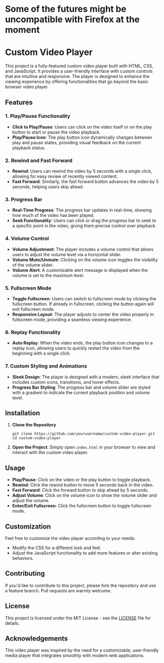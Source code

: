 <h1>Some of the futures might be uncompatible with Firefox at the moment</h1>

<h1>Custom Video Player</h1>

<p>This project is a fully-featured custom video player built with HTML, CSS, and JavaScript. It provides a user-friendly interface with custom controls that are intuitive and responsive. The player is designed to enhance the viewing experience by offering functionalities that go beyond the basic browser video player.</p>

<h2>Features</h2>

<h3>1. Play/Pause Functionality</h3>
<ul>
    <li><strong>Click to Play/Pause</strong>: Users can click on the video itself or on the play button to start or pause the video playback.</li>
    <li><strong>Play/Pause Icon</strong>: The play button icon dynamically changes between play and pause states, providing visual feedback on the current playback status.</li>
</ul>

<h3>2. Rewind and Fast Forward</h3>
<ul>
    <li><strong>Rewind</strong>: Users can rewind the video by 5 seconds with a single click, allowing for easy review of recently viewed content.</li>
    <li><strong>Fast Forward</strong>: Similarly, the fast forward button advances the video by 5 seconds, helping users skip ahead.</li>
</ul>

<h3>3. Progress Bar</h3>
<ul>
    <li><strong>Real-Time Progress</strong>: The progress bar updates in real-time, showing how much of the video has been played.</li>
    <li><strong>Seek Functionality</strong>: Users can click or drag the progress bar to seek to a specific point in the video, giving them precise control over playback.</li>
</ul>

<h3>4. Volume Control</h3>
<ul>
    <li><strong>Volume Adjustment</strong>: The player includes a volume control that allows users to adjust the volume level via a horizontal slider.</li>
    <li><strong>Volume Mute/Unmute</strong>: Clicking on the volume icon toggles the visibility of the volume slider.</li>
    <li><strong>Volume Alert</strong>: A customizable alert message is displayed when the volume is set to the maximum level.</li>
</ul>

<h3>5. Fullscreen Mode</h3>
<ul>
    <li><strong>Toggle Fullscreen</strong>: Users can switch to fullscreen mode by clicking the fullscreen button. If already in fullscreen, clicking the button again will exit fullscreen mode.</li>
    <li><strong>Responsive Layout</strong>: The player adjusts to center the video properly in fullscreen mode, providing a seamless viewing experience.</li>
</ul>

<h3>6. Replay Functionality</h3>
<ul>
    <li><strong>Auto Replay</strong>: When the video ends, the play button icon changes to a replay icon, allowing users to quickly restart the video from the beginning with a single click.</li>
</ul>

<h3>7. Custom Styling and Animations</h3>
<ul>
    <li><strong>Sleek Design</strong>: The player is designed with a modern, sleek interface that includes custom icons, transitions, and hover effects.</li>
    <li><strong>Progress Bar Styling</strong>: The progress bar and volume slider are styled with a gradient to indicate the current playback position and volume level.</li>
</ul>

<h2>Installation</h2>

<ol>
    <li><strong>Clone the Repository</strong></li>
    <pre><code>git clone https://github.com/yourusername/custom-video-player.git
cd custom-video-player
</code></pre>
    <li><strong>Open the Project</strong>: Simply open <code>index.html</code> in your browser to view and interact with the custom video player.</li>
</ol>

<h2>Usage</h2>

<ul>
    <li><strong>Play/Pause</strong>: Click on the video or the play button to toggle playback.</li>
    <li><strong>Rewind</strong>: Click the rewind button to move 5 seconds back in the video.</li>
    <li><strong>Fast Forward</strong>: Click the forward button to skip ahead by 5 seconds.</li>
    <li><strong>Adjust Volume</strong>: Click on the volume icon to show the volume slider and adjust the volume.</li>
    <li><strong>Enter/Exit Fullscreen</strong>: Click the fullscreen button to toggle fullscreen mode.</li>
</ul>

<h2>Customization</h2>

<p>Feel free to customize the video player according to your needs:</p>
<ul>
    <li>Modify the CSS for a different look and feel.</li>
    <li>Adjust the JavaScript functionality to add more features or alter existing behaviors.</li>
</ul>

<h2>Contributing</h2>

<p>If you'd like to contribute to this project, please fork the repository and use a feature branch. Pull requests are warmly welcome.</p>

<h2>License</h2>

<p>This project is licensed under the MIT License - see the <a href="LICENSE">LICENSE</a> file for details.</p>

<h2>Acknowledgements</h2>

<p>This video player was inspired by the need for a customizable, user-friendly media player that integrates smoothly with modern web applications.</p>

</body>
</html>
